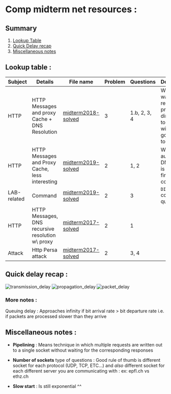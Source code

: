 

# Comp midterm net resources :

## Summary

1. [Lookup Table](#lookup-table-)
2. [Quick Delay recap](#quick-delay-recap-)
3. [Miscellaneous notes](#miscellaneous-notes-)

## Lookup table :
| Subject | Details | File name | Problem | Questions | Details/Note |
|---------|---------|-----------|---------|-----------|--------------|
|HTTP |HTTP Messages and proxy Cache + DNS Resolution | [midterm2018-solved] | 3 | 1.b, 2, 3, 4 | When DNS was resolved, proxy directly SYN to socket without going back to localhost |
|HTTP |HTTP Messages and Proxy Cache, less interesting| [midterm2019-solved] | 2 | 1, 2         | When authoritative DNS server is not the first contacted
|LAB-related|Command|[midterm2019-solved]|2|3|`DIG` command question| 
|HTTP|HTTP Messages, DNS recursive resolution w\ proxy|[midterm2017-solved]|2|1| |
|Attack|Http Persa attack|[midterm2017-solved]|2|3, 4| |

## Quick delay recap :

<img src="github.com/WollfieGitHub/CompNetResources/resources/img/packet_total_delay_over_switch.png" alt="transmission_delay"/>

<img src="github.com/WollfieGitHub/CompNetResources/resources/img/propagation_delay.png" alt="propagation_delay"/>

<img src="github.com/WollfieGitHub/CompNetResources/resources/img/packet_total_delay_over_switch.png" alt="packet_delay"/>

### More notes : 
Queuing delay : Approaches infinity if bit arrival rate > bit departure rate i.e. if packets are
processed slower than they arrive

## Miscellaneous notes :

- **Pipelining** : Means technique in which multiple requests are written out to a single socket without waiting for the corresponding responses

- **Number of sockets** type of questions : Good rule of thumb is different socket for each 
protocol (UDP, TCP, ETC...) and _also_ different socket for each different server you are communicating with :
ex: epfl.ch vs ethz.ch

- **Slow start** : Is still exponential ^^






[midterm2017-solved]: resources/midterm2017-solved.pdf
[midterm2018-solved]: resources/midterm2018-solved.pdf
[midterm2019-solved]: resources/midterm2019-solved.pdf
